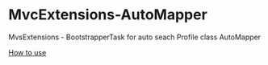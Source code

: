 MvcExtensions-AutoMapper
========================

MvsExtensions - BootstrapperTask  for auto seach Profile class AutoMapper

[How to use](/wiki/how-to-use)